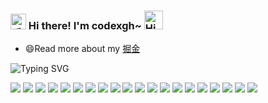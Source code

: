 <h3>
  <img src="https://media.giphy.com/media/hvRJCLFzcasrR4ia7z/giphy.gif" width="25" alt="手势">
  Hi there! I'm codexgh~ 
  <img src="https://emojis.slackmojis.com/emojis/images/1588866973/8934/hellokittydance.gif?1588866973" alt="Hi" width="30" />
</h3><!-- ======================================= -->

* 😄Read more about my [掘金](https://juejin.cn/user/2261056396738184)



![Typing SVG](https://readme-typing-svg.herokuapp.com?font=DynaPuff&size=20&pause=1000&color=9999FF&center=true&vCenter=true&width=500&height=22&lines=A+passionate+web+developer+based+in+Shanghai.++%F0%9F%91%8B)

<!-- ======================================= -->

![](https://img.shields.io/badge/-Nodejs-43853d?style=flat-square&logo=Node.js&logoColor=white) ![](https://img.shields.io/badge/-WebRTC-008000?style=flat-square&logo=WebRTC&labelColor=90EE90&color=fff) ![](https://img.shields.io/badge/-JavaScript-e5cd0c?style=flat-square&logo=JavaScript&labelColor=f7df1e&logoColor=000) ![](https://img.shields.io/badge/-TypeScript-3178C6?style=flat-square&logo=TypeScript&logoColor=white&color=blue) ![](https://img.shields.io/badge/-Vue.js-29beb0?style=flat-square&logo=vue.js&labelColor=ffffff&color=4FC08D) ![](https://img.shields.io/badge/-React-29beb0?style=flat-square&logo=React&labelColor=ffffff&color=61DAFB) ![](https://img.shields.io/badge/-WebPack-1C78C0?style=flat-square&logo=WebPack&logoColor=white) ![](https://img.shields.io/badge/-Electron-white?style=flat-square&logo=electron&logoColor=white&color=47848F) ![](https://img.shields.io/badge/-Three.js-000000?style=flat-square&logo=Three.js) ![](https://img.shields.io/badge/-MiniProgram-008000?style=flat-square&logo=WeChat&labelColor=fff&color=07C160) ![](https://img.shields.io/badge/-NPM-CB3837?style=flat-square&logo=npm&logoColor=white) ![](https://img.shields.io/badge/-Github_Actions-2088FF?style=flat-square&logo=github-actions&logoColor=white) [![](https://img.shields.io/badge/-Gist-black?style=flat-square&logo=GitHub&labelColor=blue&color=fff&logoColor=fff)](https://gist.github.com/tinygeeker) ![](https://img.shields.io/badge/-Tampermonkey-black?style=flat-square&logo=Tampermonkey&labelColor=black&color=00485B) ![](https://img.shields.io/badge/-KaliLinux-white?style=flat-square&logo=KaliLinux&logoColor=white&color=blue) ![](https://img.shields.io/badge/-MySQL-white?style=flat-square&logo=MySQL&logoColor=white&color=fff&labelColor=4479A1) ![](https://img.shields.io/badge/-CodePen-white?style=flat-square&logo=CodePen&logoColor=white&color=000) ![](https://img.shields.io/badge/-Jenkins-white?style=flat-square&logo=Jenkins&labelColor=D24939&color=white&logoColor=white) ![](https://img.shields.io/badge/-Docker-white?style=flat-square&logo=Docker&labelColor=2496ED&color=2496ED&logoColor=white) ![](https://img.shields.io/badge/-Bilibili-white?style=flat-square&logo=Bilibili&labelColor=00A1D6&logoColor=white)

<!-- ======================================= -->
